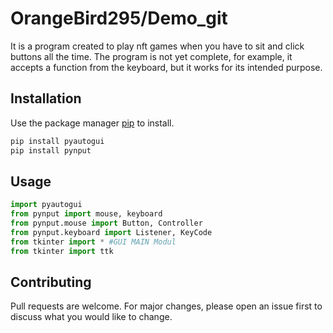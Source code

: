 # OrangeBird295/Demo_git

It is a program created to play nft games when you have to sit and click buttons all the time.
The program is not yet complete, for example, it accepts a function from the keyboard, but it works for its intended purpose.
## Installation

Use the package manager [pip](https://pip.pypa.io/en/stable/) to install.

```bash
pip install pyautogui
pip install pynput
```

## Usage

```python
import pyautogui
from pynput import mouse, keyboard
from pynput.mouse import Button, Controller
from pynput.keyboard import Listener, KeyCode
from tkinter import * #GUI MAIN Modul
from tkinter import ttk 
```

## Contributing
Pull requests are welcome. For major changes, please open an issue first to discuss what you would like to change.